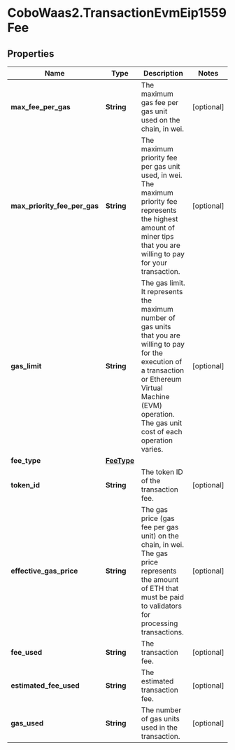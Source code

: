 # CoboWaas2.TransactionEvmEip1559Fee

## Properties

Name | Type | Description | Notes
------------ | ------------- | ------------- | -------------
**max_fee_per_gas** | **String** | The maximum gas fee per gas unit used on the chain, in wei. | [optional] 
**max_priority_fee_per_gas** | **String** | The maximum priority fee per gas unit used, in wei. The maximum priority fee represents the highest amount of miner tips that you are willing to pay for your transaction. | [optional] 
**gas_limit** | **String** | The gas limit. It represents the maximum number of gas units that you are willing to pay for the execution of a transaction or Ethereum Virtual Machine (EVM) operation. The gas unit cost of each operation varies. | [optional] 
**fee_type** | [**FeeType**](FeeType.md) |  | 
**token_id** | **String** | The token ID of the transaction fee. | [optional] 
**effective_gas_price** | **String** | The gas price (gas fee per gas unit) on the chain, in wei. The gas price represents the amount of ETH that must be paid to validators for processing transactions. | [optional] 
**fee_used** | **String** | The transaction fee. | [optional] 
**estimated_fee_used** | **String** | The estimated transaction fee. | [optional] 
**gas_used** | **String** | The number of gas units used in the transaction. | [optional] 


